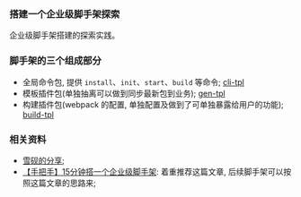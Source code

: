 ### 搭建一个企业级脚手架探索

企业级脚手架搭建的探索实践。

### 脚手架的三个组成部分

* 全局命令包, 提供 `install`、`init`、`start`、`build` 等命令; [cli-tpl](https://github.com/imaoda/cli-tpl)
* 模板插件包(单独抽离可以做到同步最新包到业务); [gen-tpl](https://github.com/imaoda/gen-tpl)
* 构建插件包(webpack 的配置, 单独配置及做到了可单独暴露给用户的功能); [build-tpl](https://github.com/imaoda/build-tpl)

### 相关资料

* [雪砚的分享](https://github.com/yamcer/dui-cli-examples);
* [【手把手】15分钟搭一个企业级脚手架](https://juejin.im/post/5d650613f265da03951a0364#comment): 着重推荐这篇文章, 后续脚手架可以按照这篇文章的思路来;